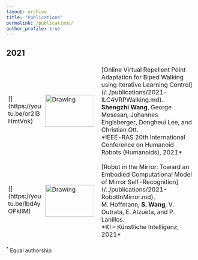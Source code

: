 ```yaml
---
layout: archive
title: "Publications"
permalink: /publications/
author_profile: true
---
```


<style>
table, tr {border:hidden;}
td, th {border:hidden;}
</style>

<!-- {% if author.googlescholar %}
  You can also find my articles on <u><a href="{{author.googlescholar}}">my Google Scholar profile</a>.</u>
{% endif %} -->

<!-- {% include base_path %} -->

<!-- {% for post in site.publications reversed %}
  {% include archive-single.html %}
{% endfor %} -->

## 2021
<font size="5">
<table style="width: 100%">
<colgroup>
  <col width="20%" />
  <col width="80%" />
</colgroup>
<tbody>
<tr style="width: 100%">
  <td markdown="span" style="padding: 0.5vw; border: none; max-width:100%; max-height:10%; background: transparent;"> [<img src="/images/research/Humanoids_OILC_for_VRP_Walking_2021/OILC_for_VRP_Walking_2021.gif" align="right" alt="Drawing" style="height: 85px; width: 130px; margin:0px 10px"/>](https://youtu.be/or2IBHmtVnk)</td>
  <td markdown="span" style="padding: 0.5vw; border: none; max-width:100%; max-height:10%; background: transparent;">[Online Virtual Repellent Point Adaptation for Biped Walking using Iterative Learning Control](/../publications/2021-ILC4VRPWalking.md).
  <br> <b>Shengzhi Wang</b>, George Mesesan, Johannes Englsberger, Dongheui Lee, and Christian Ott.
  <br> *IEEE-RAS 20th International Conference on Humanoid Robots (Humanoids), 2021*
  <br> 
  <a href="https://doi.org/10.1109/HUMANOIDS47582.2021.9555676"><i class="fas fa-fw fa-link zoom" aria-hidden="true"></i></a>
  <a href="/files/pdf/publications/Online_Virtual_Repellent_Point_Adaptation_for_Biped_Walking_using_Iterative_Learning_Control.pdf"><i class="fas fa-fw fa-file-pdf zoom" aria-hidden="true"></i></a>
  <!-- <a href="{{ post.code }}"><i class="fas fa-fw fa-code zoom" aria-hidden="true"></i></a>
  <a href="{{ post.github }}"><i class="fab fa-fw fa-github zoom" aria-hidden="true"></i></a>   -->
  </td>
</tr>
<tr height ="10px"></tr>
<tr style="width: 100%">
  <td markdown="span" style="padding: 0.5vw; border: none; max-width:100%; max-height:10%; background: transparent;"> [<img src="/images/research/KI_Self_Recognition_2021/Robot_In_Mirror_2021.gif" align="right" alt="Drawing" style="height: 85px; width: 130px; margin:0px 10px"/>](https://youtu.be/lbdAyOPkIIM)</td>
  <td markdown="span" style="padding: 0.5vw; border: none; max-width:100%; max-height:10%; background: transparent;">[Robot in the Mirror: Toward an Embodied Computational Model of Mirror Self-Recognition](/../publications/2021-RobotInMirror.md).
  <br> M. Hoffmann, <b>S. Wang</b>, V. Outrata, E. Alzueta, and P. Lanillos.
  <br> *KI – Künstliche Intelligenz, 2021*
  <br> 
  <a href="https://doi.org/10.1007/s13218-020-00701-7"><i class="fas fa-fw fa-link zoom" aria-hidden="true"></i></a>
  <a href="/files/pdf/publications/robotinmirror.pdf"><i class="fas fa-fw fa-file-pdf zoom" aria-hidden="true"></i></a>
  <!-- <a href="{{ post.code }}"><i class="fas fa-fw fa-code zoom" aria-hidden="true"></i></a>
  <a href="{{ post.github }}"><i class="fab fa-fw fa-github zoom" aria-hidden="true"></i></a>   -->
  </td>
</tr>
</tbody>
</table>
</font>



<sup>*</sup> Equal authorship